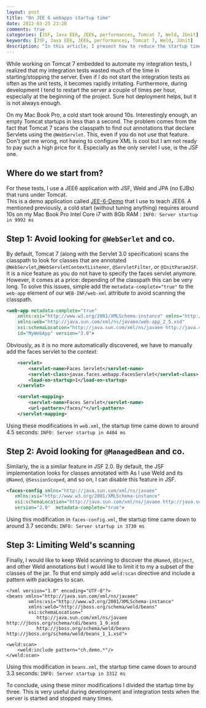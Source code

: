 ```yaml
---
layout: post
title: "On JEE 6 webapps startup time"
date: 2012-03-25 23:20
comments: true
categories: [JSF, Java EE6, JEE6, performances, Tomcat 7, Weld, JUnit]
keywords: [JSF, Java EE6, JEE6, performances, Tomcat 7, Weld, JUnit]
description: "In this article, I present how to reduce the startup time of JEE6 web applications by doing minor changes in the configuration files."
---
```

While working on Tomcat 7 embedded to automate my integration tests, I realized that my integration tests wasted much of the time in starting/stopping the server. Even if I do not start the integration tests as often as the unit tests, it becomes rapidly irritating. Furthermore, during development I tend to restart the server a couple of times per hour, especially at the beginning of the project. Sure hot deployment helps, but it is not always enough.

On my Mac Book Pro, a cold start took around 10s. Interestingly enough,  an empty Tomcat startups in less than a second. The problem comes from the fact that Tomcat 7 scans the classpath to find out annotations that declare Servlets using the ``@WebServlet``. This, even if you do not use that feature. Don't get me wrong, not having to configure XML is cool but I am not ready to pay such a high price for it. Especially as the only servlet I use, is the JSF one.

Where do we start from?
-----------------------
For these tests, I use a JEE6 application with JSF, Weld and JPA (no EJBs) that runs under Tomcat.   
This is a demo application called [JEE-6-Demo](http://code.google.com/p/jee6-demo/) that I use to teach JEE6.
A mentioned previously, a cold start (without tuning anything) requires around 10s on my Mac Book Pro Intel Core i7 with 8Gb RAM : ``INFO: Server startup in 9992 ms``

Step 1: Avoid looking for ``@WebSerlet`` and co.
-----------------------------
By default, Tomcat 7 (along with the Servlet 3.0 specification) scans the classpath to look for classes that are annotated ``@WebServlet``,``@WebServletContextListener``, ``@ServletFilter``, or ``@InitParamJSF``.  It is a nice feature as you do not have to specify the faces servlet anymore.
However, it comes at a price: depending of the classpath this can be very long.
To solve this issues, simple add the ``metadata-complete="true"`` to the ``web-app`` element of our ``WEB-INF/web-xml`` attribute to avoid scanning the classpath.

```xml  
<web-app metadata-complete="true"
	xmlns:xsi="http://www.w3.org/2001/XMLSchema-instance" xmlns="http://java.sun.com/xml/ns/javaee"
	xmlns:web="http://java.sun.com/xml/ns/javaee/web-app_2_5.xsd"
	xsi:schemaLocation="http://java.sun.com/xml/ns/javaee http://java.sun.com/xml/ns/javaee/web-app_3_0.xsd"
	id="MyWebApp" version="3.0">
```

Obviously, as it is no more automatically discovered, we have  to manually add the faces servlet to the context:

```xml 
	<servlet>
		<servlet-name>Faces Servlet</servlet-name>
		<servlet-class>javax.faces.webapp.FacesServlet</servlet-class>
		<load-on-startup>1</load-on-startup>
	</servlet>

	<servlet-mapping>
		<servlet-name>Faces Servlet</servlet-name>
		<url-pattern>/faces/*</url-pattern>
	</servlet-mapping>
```

Using these modifications in ``web.xml``, the startup time came down to around 4.5 seconds:
``INFO: Server startup in 4404 ms``


Step 2: Avoid looking for ``@ManagedBean`` and co.
---------------------------------------------------
Similarly, the is a similar feature in JSF 2.0. By default, the JSF implementation looks for classes annotated with
As I use Weld and its ``@Named``, ``@SessionScoped``, and so on, I can disable this feature in JSF.
```xml  
<faces-config xmlns="http://java.sun.com/xml/ns/javaee"
   xmlns:xsi="http://www.w3.org/2001/XMLSchema-instance"
   xsi:schemaLocation="http://java.sun.com/xml/ns/javaee http://java.sun.com/xml/ns/javaee/web-facesconfig_2_0.xsd"
   version="2.0"  metadata-complete="true">
```   

Using this modification in ``faces-config.xml``, the startup time came down to around 3.7 seconds:
``INFO: Server startup in 3730 ms``



Step 3: Limiting Weld's scanning
--------------------------------
Finally, I would like to keep Weld scanning to discover the ``@Named``, ``@Inject``, and other Weld annotations but I would like to limit it to my a subset of the classes of the jar. To that end simply add ``weld:scan`` directive and include a pattern with packages to scan.

```
<?xml version="1.0" encoding="UTF-8"?>
<beans xmlns="http://java.sun.com/xml/ns/javaee" 
        xmlns:xsi="http://www.w3.org/2001/XMLSchema-instance" 
        xmlns:weld="http://jboss.org/schema/weld/beans" 
        xsi:schemaLocation="
           http://java.sun.com/xml/ns/javaee http://jboss.org/schema/cdi/beans_1_0.xsd
           http://jboss.org/schema/weld/beans http://jboss.org/schema/weld/beans_1_1.xsd">
  
<weld:scan>
    <weld:include pattern="ch.demo.*"/>
</weld:scan>
```

Using this modification in ``beans.xml``, the startup time came down to around 3.3 seconds:
``INFO: Server startup in 3312 ms``


To conclude, using these minor modifications I divided the startup time by three. This is very useful during development and integration tests when the server is started and stopped many times.